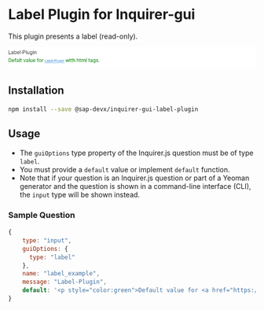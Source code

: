 # Label Plugin for Inquirer-gui

This plugin presents a label (read-only).

![Inquirer-gui Label](./label.png)

## Installation
```sh
npm install --save @sap-devx/inquirer-gui-label-plugin
```

## Usage
* The `guiOptions` type property of the Inquirer.js question must be of type `label`.
* You must provide a `default` value or implement `default` function.
* Note that if your question is an Inquirer.js question or part of a Yeoman generator and the question is shown in a command-line interface (CLI), the `input` type will be shown instead.

### Sample Question
```js
{
    type: "input",
    guiOptions: {
      type: "label"
    },
    name: "label_example", 
    message: "Label-Plugin",
    default: '<p style="color:green">Default value for <a href="https://github.com/SAP/inquirer-gui/tree/master/label-plugin">Label-Plugin</a> with html tags.</p>'
}
```

